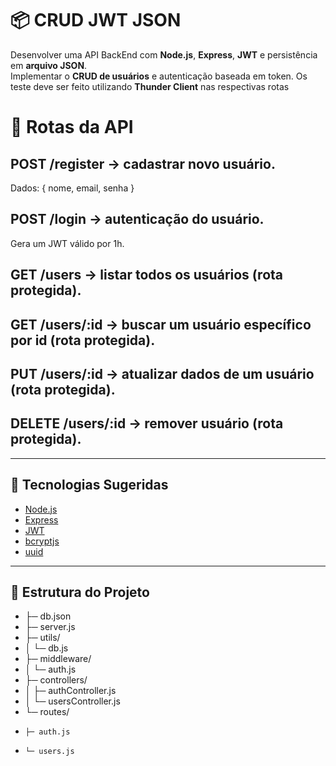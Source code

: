# 📦 CRUD JWT JSON

Desenvolver uma API BackEnd com **Node.js**, **Express**, **JWT** e persistência em **arquivo JSON**.  
Implementar o  **CRUD de usuários** e autenticação baseada em token.
Os teste deve ser feito utilizando **Thunder Client** nas respectivas rotas

# 📌 Rotas da API

## POST /register → cadastrar novo usuário.
Dados: { nome, email, senha }
## POST /login → autenticação do usuário.
Gera um JWT válido por 1h.
## GET /users → listar todos os usuários (rota protegida).
## GET /users/:id → buscar um usuário específico por id (rota protegida).
## PUT /users/:id → atualizar dados de um usuário (rota protegida).
## DELETE /users/:id → remover usuário (rota protegida).

---

## 🚀 Tecnologias Sugeridas
- [Node.js](https://nodejs.org/)
- [Express](https://expressjs.com/)
- [JWT](https://jwt.io/)
- [bcryptjs](https://www.npmjs.com/package/bcryptjs)
- [uuid](https://www.npmjs.com/package/uuid)

---

## 📂 Estrutura do Projeto
- ├─ db.json
- ├─ server.js
- ├─ utils/
- │   └─ db.js
- ├─ middleware/
- │   └─ auth.js
- ├─ controllers/
- │   ├─ authController.js
- │   └─ usersController.js
- └─ routes/
-     ├─ auth.js
-     └─ users.js

